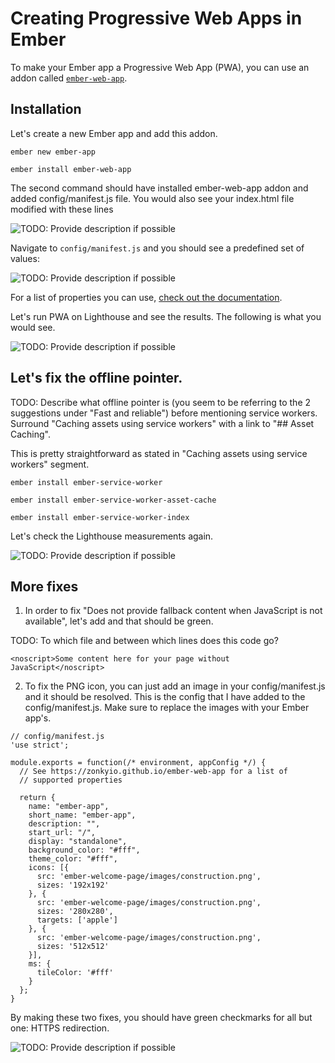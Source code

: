 # Creating Progressive Web Apps in Ember

To make your Ember app a Progressive Web App (PWA), you can use an addon called [`ember-web-app`](https://zonkyio.github.io/ember-web-app/).

## Installation

Let's create a new Ember app and add this addon.

```
ember new ember-app

ember install ember-web-app
```

The second command should have installed ember-web-app addon and added config/manifest.js file. You would also see your index.html file modified with these lines

![TODO: Provide description if possible](Creating%20installable%20Ember%20apps/Untitled.png)

Navigate to `config/manifest.js` and you should see a predefined set of values:

![TODO: Provide description if possible](Creating%20installable%20Ember%20apps/Untitled%201.png)

For a list of properties you can use, [check out the documentation](https://zonkyio.github.io/ember-web-app/docs/manifest/available-properties).

Let's run PWA on Lighthouse and see the results. The following is what you would see.

![TODO: Provide description if possible](Creating%20installable%20Ember%20apps/Untitled%202.png)

## Let's fix the offline pointer.

TODO: Describe what offline pointer is (you seem to be referring to the 2 suggestions under "Fast and reliable") before mentioning service workers. Surround "Caching assets using service workers" with a link to "## Asset Caching".

This is pretty straightforward as stated in "Caching assets using service workers" segment.

```
ember install ember-service-worker

ember install ember-service-worker-asset-cache

ember install ember-service-worker-index
```

Let's check the Lighthouse measurements again.

![TODO: Provide description if possible](Creating%20installable%20Ember%20apps/Untitled%203.png)

## More fixes

1. In order to fix "Does not provide fallback content when JavaScript is not available", let's add and that should be green.

TODO: To which file and between which lines does this code go?

```
<noscript>Some content here for your page without JavaScript</noscript>
```

2. To fix the PNG icon, you can just add an image in your config/manifest.js and it should be resolved. This is the config that I have added to the config/manifest.js. Make sure to replace the images with your Ember app's.

```
// config/manifest.js
'use strict';

module.exports = function(/* environment, appConfig */) {
  // See https://zonkyio.github.io/ember-web-app for a list of
  // supported properties

  return {
    name: "ember-app",
    short_name: "ember-app",
    description: "",
    start_url: "/",
    display: "standalone",
    background_color: "#fff",
    theme_color: "#fff",
    icons: [{
      src: 'ember-welcome-page/images/construction.png',
      sizes: '192x192'
    }, {
      src: 'ember-welcome-page/images/construction.png',
      sizes: '280x280',
      targets: ['apple']
    }, {
      src: 'ember-welcome-page/images/construction.png',
      sizes: '512x512'
    }],
    ms: {
      tileColor: '#fff'
    }
  };
}
```

By making these two fixes, you should have green checkmarks for all but one: HTTPS redirection.

![TODO: Provide description if possible](Creating%20installable%20Ember%20apps/Untitled%204.png)
